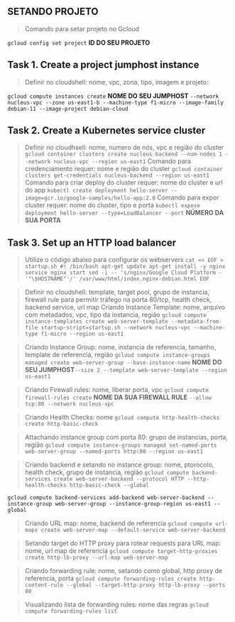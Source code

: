 ## SETANDO PROJETO ##
>Comando para setar projeto no Gcloud
>
`gcloud config set project` **ID DO SEU PROJETO**

## Task 1. Create a project jumphost instance ##
>Definir no cloudshell: nome, vpc, zona, tipo, imagem e projeto:
>
`gcloud compute instances create` **NOME DO SEU JUMPHOST** `--network nucleus-vpc --zone us-east1-b --machine-type f1-micro --image-family debian-11 --image-project debian-cloud`

## Task 2. Create a Kubernetes service cluster ##
>Definir no cloudhsell: nome, numero de nós, vpc e região do cluster
`gcloud container clusters create nucleus-backend --num-nodes 1 --network nucleus-vpc --region us-east1`
>Comando para credenciamento requer: nome e região do cluster
`gcloud container clusters get-credentials nucleus-backend --region us-east1`
>Comando para criar deploy do cluster requer: nome do cluster e url do app
`kubectl create deployment hello-server --image=gcr.io/google-samples/hello-app:2.0`
>Comando para expor cluster requer: nome do cluster, tipo e porta
`kubectl expose deployment hello-server --type=LoadBalancer --port` **NÚMERO DA SUA PORTA**

## Task 3. Set up an HTTP load balancer ##
>Utilize o código abaixo para configurar os webservers
`cat << EOF > startup.sh
#! /bin/bash
apt-get update
apt-get install -y nginx
service nginx start
sed -i -- 's/nginx/Google Cloud Platform - '"\$HOSTNAME"'/' /var/www/html/index.nginx-debian.html
EOF`

>Definir no cloudshell: template, target pool, grupo de instancia, firewall rule para permitir tráfego na porta 80/tcp, health check, backend service, url map
>Criando Instance Template: nome, arquivo com metadados, vpc, tipo da instancia, região
`gcloud compute instance-templates create web-server-template --metadata-from-file startup-script=startup.sh --network nucleus-vpc --machine-type f1-micro --region us-east1`

>Criando Instance Group: nome, instancia de referencia, tamanho, template de referencia, região
`gcloud compute instance-groups managed create web-server-group --base-instance-name` **NOME DO SEU JUMPHOST**`--size 2 --template web-server-template --region us-east1`


>Criando Firewall rules: nome, liberar porta, vpc
`gcloud compute firewall-rules create` **NOME DA SUA FIREWALL RULE** `--allow tcp:80 --network nucleus-vpc`

>Criando Health Checks: nome
`gcloud compute http-health-checks create http-basic-check`

>Attachando instance group com porta 80: grupo de instancias, porta, região
`gcloud compute instance-groups managed set-named-ports web-server-group --named-ports http:80 --region us-east1`

>Criando backend e setando no instance group: nome, ptorocolo, health check, grupo de instancia, região
`gcloud compute backend-services create web-server-backend --protocol HTTP --http-health-checks http-basic-check --global`

`gcloud compute backend-services add-backend web-server-backend --instance-group web-server-group --instance-group-region us-east1 --global`

>Criando URL map: nome, backend de referencia
`gcloud compute url-maps create web-server-map --default-service web-server-backend`

>Setando target do HTTP proxy para rotear requests para URL map: nome, url map de referencia
`gcloud compute target-http-proxies create http-lb-proxy --url-map web-server-map`

>Criando forwarding rule: nome, setando como global, http proxy de referencia, porta
`gcloud compute forwarding-rules create http-content-rule --global --target-http-proxy http-lb-proxy --ports 80`

>Visualizando lista de forwarding rules: nome das regras
`gcloud compute forwarding-rules list`
